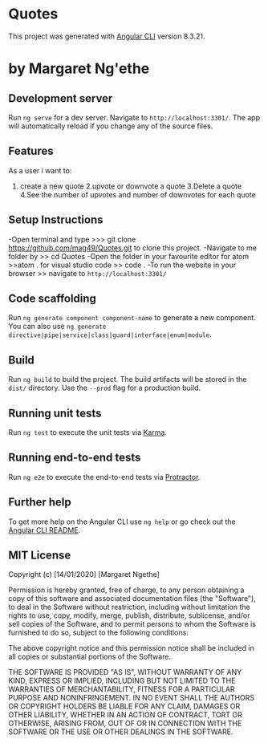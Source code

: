 # Quotes

This project was generated with [Angular CLI](https://github.com/angular/angular-cli) version 8.3.21.
# by Margaret Ng'ethe

## Development server

Run `ng serve` for a dev server. Navigate to `http://localhost:3301/`. The app will automatically reload if you change any of the source files.

## Features
As a user i want to:
1. create a new quote
2.upvote or downvote a quote
3.Delete a quote
4.See the number of upvotes and number of downvotes for each quote

## Setup Instructions

-Open terminal and type >>> git clone  https://github.com/mag49/Quotes.git to clone this project. 
-Navigate to me folder by >> cd Quotes
-Open the folder in your favourite editor for atom >>atom . for visual studio code >> code .
-To run the website in your browser >> navigate to `http://localhost:3301/`

## Code scaffolding

Run `ng generate component component-name` to generate a new component. You can also use `ng generate directive|pipe|service|class|guard|interface|enum|module`.

## Build

Run `ng build` to build the project. The build artifacts will be stored in the `dist/` directory. Use the `--prod` flag for a production build.

## Running unit tests

Run `ng test` to execute the unit tests via [Karma](https://karma-runner.github.io).

## Running end-to-end tests

Run `ng e2e` to execute the end-to-end tests via [Protractor](http://www.protractortest.org/).

## Further help

To get more help on the Angular CLI use `ng help` or go check out the [Angular CLI README](https://github.com/angular/angular-cli/blob/master/README.md).

## MIT License
Copyright (c) [14/01/2020] [Margaret Ngethe]

Permission is hereby granted, free of charge, to any person obtaining a copy
of this software and associated documentation files (the "Software"), to deal
in the Software without restriction, including without limitation the rights
to use, copy, modify, merge, publish, distribute, sublicense, and/or sell
copies of the Software, and to permit persons to whom the Software is
furnished to do so, subject to the following conditions:

The above copyright notice and this permission notice shall be included in all
copies or substantial portions of the Software.

THE SOFTWARE IS PROVIDED "AS IS", WITHOUT WARRANTY OF ANY KIND, EXPRESS OR
IMPLIED, INCLUDING BUT NOT LIMITED TO THE WARRANTIES OF MERCHANTABILITY,
FITNESS FOR A PARTICULAR PURPOSE AND NONINFRINGEMENT. IN NO EVENT SHALL THE
AUTHORS OR COPYRIGHT HOLDERS BE LIABLE FOR ANY CLAIM, DAMAGES OR OTHER
LIABILITY, WHETHER IN AN ACTION OF CONTRACT, TORT OR OTHERWISE, ARISING FROM,
OUT OF OR IN CONNECTION WITH THE SOFTWARE OR THE USE OR OTHER DEALINGS IN THE
SOFTWARE.